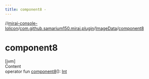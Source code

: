 ```yaml
---
title: component8 -
---
```

//[mirai-console-lolicon](../../index.md)/[com.github.samarium150.mirai.plugin](../index.md)/[ImageData](index.md)/[component8](component8.md)



# component8  
[jvm]  
Content  
operator fun [component8](component8.md)(): [Int](https://kotlinlang.org/api/latest/jvm/stdlib/kotlin/-int/index.html)  



